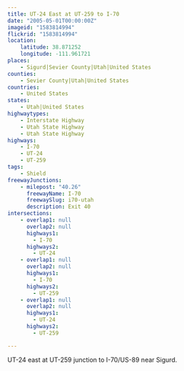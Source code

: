 ```yaml
---
title: UT-24 East at UT-259 to I-70
date: "2005-05-01T00:00:00Z"
imageid: "1583814994"
flickrid: "1583814994"
location:
    latitude: 38.871252
    longitude: -111.961721
places:
    - Sigurd|Sevier County|Utah|United States
counties:
    - Sevier County|Utah|United States
countries:
    - United States
states:
    - Utah|United States
highwaytypes:
    - Interstate Highway
    - Utah State Highway
    - Utah State Highway
highways:
    - I-70
    - UT-24
    - UT-259
tags:
    - Shield
freewayJunctions:
    - milepost: "40.26"
      freewayName: I-70
      freewaySlug: i70-utah
      description: Exit 40
intersections:
    - overlap1: null
      overlap2: null
      highways1:
        - I-70
      highways2:
        - UT-24
    - overlap1: null
      overlap2: null
      highways1:
        - I-70
      highways2:
        - UT-259
    - overlap1: null
      overlap2: null
      highways1:
        - UT-24
      highways2:
        - UT-259

---
```

UT-24 east at UT-259 junction to I-70/US-89 near Sigurd.